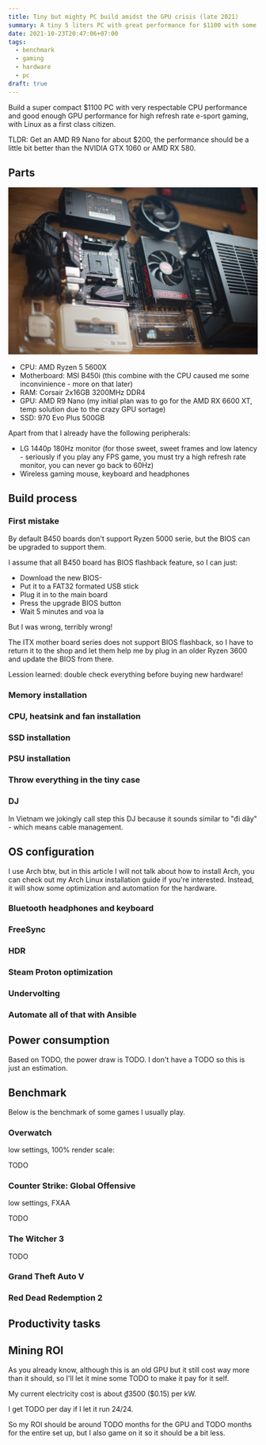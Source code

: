 ```yaml
---
title: Tiny but mighty PC build amidst the GPU crisis (late 2021)
summary: A tiny 5 liters PC with great performance for $1100 with some compromises due to the GPU sortage
date: 2021-10-23T20:47:06+07:00
tags:
  - benchmark
  - gaming
  - hardware
  - pc
draft: true
---
```


Build a super compact $1100 PC with very respectable CPU performance and good enough GPU performance for high refresh rate e-sport gaming, with Linux as a first class citizen.

TLDR: Get an AMD R9 Nano for about $200, the performance should be a little bit better than the NVIDIA GTX 1060 or AMD RX 580.

## Parts

![PC build parts](images/pc_build_parts.jpg)

- CPU: AMD Ryzen 5 5600X
- Motherboard: MSI B450i (this combine with the CPU caused me some inconvinience - more on that later)
- RAM: Corsair 2x16GB 3200MHz DDR4
- GPU: AMD R9 Nano (my initial plan was to go for the AMD RX 6600 XT, temp solution due to the crazy GPU sortage)
- SSD: 970 Evo Plus 500GB

Apart from that I already have the following peripherals:

- LG 1440p 180Hz monitor (for those sweet, sweet frames and low latency - seriously if you play any FPS game, you must try a high refresh rate monitor, you can never go back to 60Hz)
- Wireless gaming mouse, keyboard and headphones

## Build process

### First mistake

By default B450 boards don't support Ryzen 5000 serie, but the BIOS can be upgraded to support them.

I assume that all B450 board has BIOS flashback feature, so I can just:

- Download the new BIOS-
- Put it to a FAT32 formated USB stick
- Plug it in to the main board
- Press the upgrade BIOS button
- Wait 5 minutes and voa la

But I was wrong, terribly wrong!

The ITX mother board series does not support BIOS flashback, so I have to return it to the shop and let them help me by plug in an older Ryzen 3600 and update the BIOS from there.

Lession learned: double check everything before buying new hardware!

### Memory installation



### CPU, heatsink and fan installation



### SSD installation



### PSU installation



### Throw everything in the tiny case



### DJ

In Vietnam we jokingly call step this DJ because it sounds similar to "đi dây" - which means cable management.

## OS configuration

I use Arch btw, but in this article I will not talk about how to install Arch, you can check out my Arch Linux installation guide if you're interested.
Instead, it will show some optimization and automation for the hardware.

### Bluetooth headphones and keyboard

### FreeSync

### HDR

### Steam Proton optimization

### Undervolting

### Automate all of that with Ansible

## Power consumption

Based on TODO, the power draw is TODO. I don't have a TODO so this is just an estimation.

## Benchmark

Below is the benchmark of some games I usually play.

### Overwatch

low settings, 100% render scale:

TODO

### Counter Strike: Global Offensive

low settings, FXAA

TODO

### The Witcher 3

TODO

### Grand Theft Auto V


### Red Dead Redemption 2

## Productivity tasks

## Mining ROI

As you already know, although this is an old GPU but it still cost way more than it should, so I'll let it mine some TODO to make it pay for it self.

My current electricity cost is about ₫3500 ($0.15) per kW.

I get TODO per day if I let it run 24/24.

So my ROI should be around TODO months for the GPU and TODO months for the entire set up, but I also game on it so it should be a bit less.
